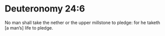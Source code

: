 # Deuteronomy 24:6

No man shall take the nether or the upper millstone to pledge: for he taketh [a man’s] life to pledge.